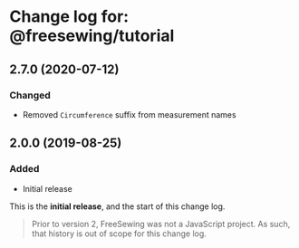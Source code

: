 # Change log for: @freesewing/tutorial


## 2.7.0 (2020-07-12)

### Changed

 - Removed `Circumference` suffix from measurement names

## 2.0.0 (2019-08-25)

### Added

 - Initial release


This is the **initial release**, and the start of this change log.

> Prior to version 2, FreeSewing was not a JavaScript project.
> As such, that history is out of scope for this change log.


